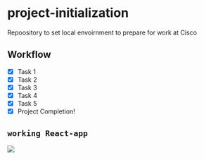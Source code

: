 # project-initialization
Repoository to set local envoirnment to prepare for work at Cisco

## Workflow 

- [X] Task 1 
- [X] Task 2
- [X] Task 3
- [X] Task 4
- [X] Task 5
- [X] Project Completion!

## ```working React-app```

<img src="https://s3.us-west-2.amazonaws.com/secure.notion-static.com/315828b2-93c1-4edc-805b-b57e1d2a0a09/CPT2207061927-1012x484.gif?X-Amz-Algorithm=AWS4-HMAC-SHA256&X-Amz-Content-Sha256=UNSIGNED-PAYLOAD&X-Amz-Credential=AKIAT73L2G45EIPT3X45%2F20220706%2Fus-west-2%2Fs3%2Faws4_request&X-Amz-Date=20220706T135812Z&X-Amz-Expires=86400&X-Amz-Signature=58108ca090f508218eef5013bc45623c64d2e89671b4ff16aed9418074f1af97&X-Amz-SignedHeaders=host&response-content-disposition=filename%20%3D%22CPT2207061927-1012x484.gif%22&x-id=GetObject" align = "center">

